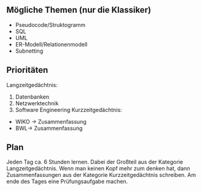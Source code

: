 ## Mögliche Themen (nur die Klassiker)
- Pseudocode/Struktogramm
- SQL
- UML
- ER-Modell/Relationenmodell
- Subnetting
## Prioritäten
Langzeitgedächtnis:
1. Datenbanken
2. Netzwerktechnik
3. Software Engineering
Kurzzeitgedächtnis: 
- WIKO → Zusammenfassung
- BWL→ Zusammenfassung
## Plan
Jeden Tag ca. 6 Stunden lernen. Dabei der Großteil aus der Kategorie Langzeitgedächtnis. Wenn man keinen Kopf mehr zum denken hat, dann Zusammenfassungen aus der Kategorie Kurzzeitgedächtnis schreiben. Am ende des Tages eine Prüfungsaufgabe machen. 